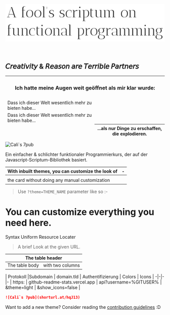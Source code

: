 <!-- DO NOT EDIT THIS FILE DIRECTLY -->
<br>
<center><img src="https://raw.githubusercontent.com/7pub/scriptum/master/scriptum.png" alt="scriptum"><br></center>
<br>
<br>

## 𝘊𝘳𝘦𝘢𝘵𝘪𝘷𝘪𝘵𝘺 & 𝘙𝘦𝘢𝘴𝘰𝘯 𝘢𝘳𝘦 𝘛𝘦𝘳𝘳𝘪𝘣𝘭𝘦 𝘗𝘢𝘳𝘵𝘯𝘦𝘳𝘴

<table>
    <tbody>
        <thead>
            <tr>
                <th colspan="2"><h3>Ich hatte meine Augen weit geöffnet als mir klar wurde:<h3></th>
            </tr>   
            <tr>
                <td>Dass ich dieser Welt wesentlich mehr zu bieten habe...</td>
            </tr>
            <tr>
                <td>Dass ich dieser Welt wesentlich mehr zu bieten habe...</td>
            </tr>
             <tr>
                <td>&nbsp;</td>
                <th colspan="2">...als nur Dinge zu erschaffen, die explodieren.</th>
            </tr>
        </thead>
    </tbody>
</table>

![Cali`s 7pub](https://github-readme-stats.vercel.app/api?username=7pub&theme=light&show_icons=false)

Ein einfacher & schlichter funktionaler Programmierkurs, der auf der Javascript-Scriptum-Bibliothek basiert.

|With inbuilt themes, you can customize the look of |-|
|-|-|
| |  |
| the card without doing any manual customization | |

> Use `?theme=THEME_NAME` parameter like so :-

# You can customize everything you need here.

Syntax Uniform Resource Locater

> A brief Look at the given URL.

<table>
    <thead>
        <tr>
            <th colspan="2">The table header</th>
        </tr>
    </thead>
    <tbody>
        <tr>
            <td>The table body</td>
            <td>with two columns</td>
        </tr>
    </tbody>
</table>

| Protokoll |Subdomain | domain.tld | Authentifizierung | Colors | Icons |
-|-|-|-
| https: | github-readme-stats.vercel.app | api?username=%GITUSER% | &theme=light | &show_icons=false |


```md
![Cali`s 7pub](shorturl.at/hqJ13)
```

Want to add a new theme? Consider reading the [contribution guidelines](../CONTRIBUTING.md#themes-contribution) :D

[default]: https://github-readme-stats.vercel.app/api?username=anuraghazra&show_icons=true&hide=contribs,prs&cache_seconds=86400&theme=default
